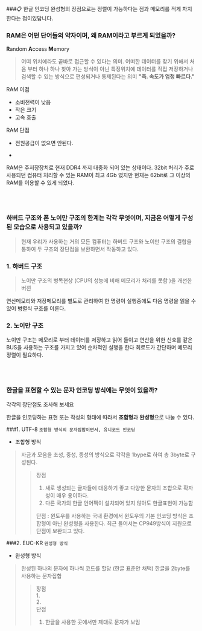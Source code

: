 ###:clipboard: 한글 인코딩 완성형의 장점으로는 정렬이 가능하다는 점과 메모리를 적게 차지한다는 점이있답니다.


### RAM은 어떤 단어들의 약자이며, 왜 RAM이라고 부르게 되었을까?

**R**andom **A**ccess **M**emory

> 어떠 위치에라도 곧바로 접근할 수 있다는 의미. 어떠한 데이터를 찾기 위해서 처음 부터 하나 하나 찾아 가는 방식이 아닌 특정위치에 데이터를 직접 저장하거나 검색할 수 있는 방식으로  편성되거나 통제된다는 의미 **"즉. 속도가 엄청 빠르다."**


RAM 이점
  
* 소비전력이 낮음  
* 작은 크기  
* 고속 호출  

RAM 단점

* 전원공급이 없으면 안된다.

+
RAM은 주저장장치로 현재 DDR4 까지 대중화 되어 있는 상태이다. 
32bit 처리가 주로 사용되던 컴퓨터 처리할 수 있는  RAM이 최고 4Gb 였지만 현재는 
62bit로 그 이상의 RAM를 이용할 수 있게 되었다.

<br>
<br>


### 하버드 구조와 폰 노이만 구조의 한계는 각각 무엇이며, 지금은 어떻게 구성된 모습으로 사용되고 있을까?

>현재 우리가 사용하는 거의 모든 컴퓨터는 하버드 구조와 노이만 구조의 결합을 통하여 두 구조의 장단점을 보환하면서 작동하고 있다.

### 1. 하버드 구조
> 노이만 구조의 병목현상 (CPU의 성능에 비해 메모리가 처리를 못함 )을 개선한 버젼

연산메모리와 저장메모리를 별도로 관리하여 한 명령이 실행중에도 다음 명령을 읽을 수 있어 병렬식 구조를 이룬다.


### 2. 노이만 구조
노이만 구조는 메모리로 부터 데이터를 저장하고 읽어 들이고 연산을 위한 신호를 같은 BUS을 사용하는 구조를 가지고 있어 순차적인 실행을 한다 회로도가 간단하며 메모리 정렬이 필요하다.


<br>
<br>

### 한글을 표현할 수 있는 문자 인코딩 방식에는 무엇이 있을까? 
각각의 장단점도 조사해 보세요


한글을 인코딩하는 표현 또는 작성의 형태에 따라서 **조합형**과  **완성형**으로 나눌 수 있다.

###1. UTF-8 
`조합형 방식의 문자집합이면서, 유니코드 인코딩`

* 조합형 방식
   
> 자금과 모음을  초성, 중성, 종성의 방식으로 각각을 1bype로 하여 총 3byte로 구성된다.  
> >장점  
> > 1. 새로 생성되는 글자들에 대응하기 좋고 다양한 문자의 조합으로 확자성이 매우 용이하다.  
> > 2. 다른 국가의 한글 언어팩이 설치되어 있지 않아도 한글표현이 가능함 
> > 
> >단점 : 윈도우를 사용하는 국내 환경에서 윈도우의 기본 인코딩 방식은 조합형이 아닌 완성형을 사용한다. 최근 들어서는 CP949방식이 지원으로 단점이 보완되고 있다.

###2. EUC-KR 
`완성형 방식`

* 완성형 방식  
 
> 완성된 하나의 문자에 하나씩 코드를 할당 (한글 표준안 채택) 한글을 2byte를 사용하는 문자집합
> > 장점  
> > 1.  
> > 2.  
> > 단점
> > 1. 한글을 사용한 곳에서만 제대로 문자가 보임
